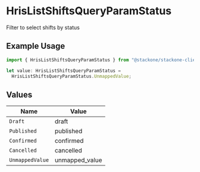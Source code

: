 # HrisListShiftsQueryParamStatus

Filter to select shifts by status

## Example Usage

```typescript
import { HrisListShiftsQueryParamStatus } from "@stackone/stackone-client-ts/sdk/models/operations";

let value: HrisListShiftsQueryParamStatus =
  HrisListShiftsQueryParamStatus.UnmappedValue;
```

## Values

| Name            | Value           |
| --------------- | --------------- |
| `Draft`         | draft           |
| `Published`     | published       |
| `Confirmed`     | confirmed       |
| `Cancelled`     | cancelled       |
| `UnmappedValue` | unmapped_value  |